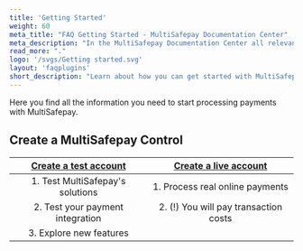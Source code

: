 ```yaml
---
title: 'Getting Started'
weight: 60
meta_title: "FAQ Getting Started - MultiSafepay Documentation Center"
meta_description: "In the MultiSafepay Documentation Center all relevant information regarding our Plugins and API. As well as Support pages for Payment Method, Tools and General Questions. You can also find the contact details of our Support Team and Integration Team."
read_more: "."
logo: '/svgs/Getting started.svg'
layout: 'faqplugins'
short_description: "Learn about how you can get started with MultiSafepay from the on boarding process to testing."
---
```

Here you find all the information you need to start processing payments with MultiSafepay.

## Create a MultiSafepay Control
|[Create a test account](https://testmerchant.multisafepay.com/signup) 	| [Create a live account](https://merchant.multisafepay.com/signup)  	|
|:---:	|:---:	|
|1. Test MultiSafepay's solutions	|1. Process real online payments 	|
|2. Test your payment integration  	|2. (!) You will pay transaction costs 	|
|3. Explore new features 	|   	|

